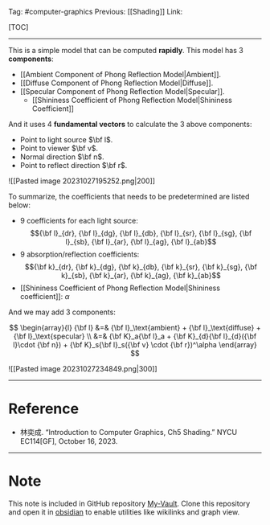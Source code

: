 Tag: #computer-graphics 
Previous: [[Shading]]
Link: 

[TOC]

---

This is a simple model that can be computed **rapidly**. This model has 3 **components**:

- [[Ambient Component of Phong Reflection Model|Ambient]].
- [[Diffuse Component of Phong Reflection Model|Diffuse]].
- [[Specular Component of Phong Reflection Model|Specular]].
	- [[Shininess Coefficient of Phong Reflection Model|Shininess Coefficient]]

And it uses 4 **fundamental vectors** to calculate the 3 above components:

- Point to light source $\bf l$.
- Point to viewer $\bf v$.
- Normal direction $\bf n$.
- Point to reflect direction $\bf r$.

![[Pasted image 20231027195252.png|200]]

To summarize, the coefficients that needs to be predetermined are listed below:

- 9 coefficients for each light source: $${\bf l}_{dr}, {\bf l}_{dg}, {\bf l}_{db}, {\bf l}_{sr}, {\bf l}_{sg}, {\bf l}_{sb}, {\bf l}_{ar}, {\bf l}_{ag}, {\bf l}_{ab}$$
- 9 absorption/reflection coefficients: $${\bf k}_{dr}, {\bf k}_{dg}, {\bf k}_{db}, {\bf k}_{sr}, {\bf k}_{sg}, {\bf k}_{sb}, {\bf k}_{ar}, {\bf k}_{ag}, {\bf k}_{ab}$$
- [[Shininess Coefficient of Phong Reflection Model|Shininess coefficient]]: $\alpha$

And we may add 3 components:

$$
\begin{array}{l}
	{\bf l} &=& {\bf l}_\text{ambient} + {\bf l}_\text{diffuse} + {\bf l}_\text{specular} \\
	&=& {\bf K}_a{\bf l}_a + {\bf K}_{d}{\bf l}_{d}({\bf l}\cdot {\bf n}) + {\bf K}_s{\bf l}_s({\bf v} \cdot {\bf r})^\alpha
\end{array}
$$

![[Pasted image 20231027234849.png|300]]

---

# Reference

- 林奕成. “Introduction to Computer Graphics, Ch5 Shading.” NYCU EC114[GF], October 16, 2023.

---

# Note

This note is included in GitHub repository [My-Vault](https://github.com/LittleD3092/My-Vault.git). Clone this repository and open it in [obsidian](https://obsidian.md/) to enable utilities like wikilinks and graph view.